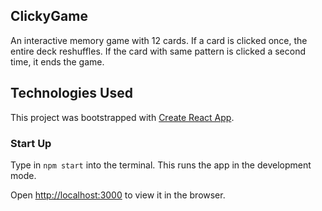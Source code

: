 ## ClickyGame
An interactive memory game with 12 cards. If a card is clicked once, the entire deck reshuffles. If the card with same pattern is clicked a second time, it ends the game. 

## Technologies Used
This project was bootstrapped with [Create React App](https://github.com/facebook/create-react-app).

### Start Up
Type in `npm start` into the terminal. This runs the app in the development mode.

Open [http://localhost:3000](http://localhost:3000) to view it in the browser.
